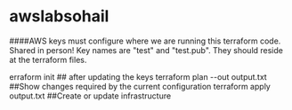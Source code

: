 # awslabsohail

####AWS keys must configure where we are running this terraform code. Shared in person!
Key names are "test" and "test.pub". They should reside at the terraform files.


erraform init ## after updating the keys
terraform plan --out output.txt   ##Show changes required by the current configuration
terraform apply output.txt  ##Create or update infrastructure
